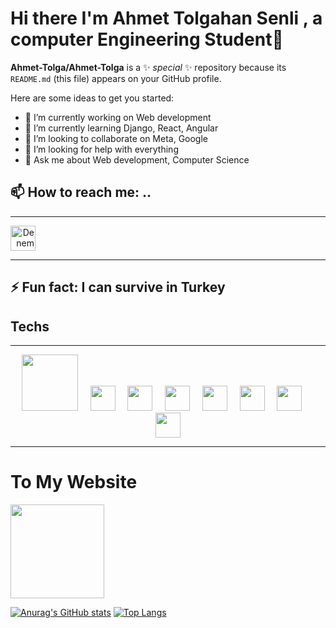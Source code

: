 # Hi there I'm Ahmet Tolgahan Senli , a computer Engineering Student👋


**Ahmet-Tolga/Ahmet-Tolga** is a ✨ _special_ ✨ repository because its `README.md` (this file) appears on your GitHub profile.

Here are some ideas to get you started:

- 🔭 I’m currently working on Web development
- 🌱 I’m currently learning Django, React, Angular
- 👯 I’m looking to collaborate on  Meta, Google
- 🤔 I’m looking for help with everything
- 💬 Ask me about Web development, Computer Science
## 📫 How to reach me: ..
<a href="https://github.com/Ahmet-Tolga/Ahmet-Tolga/" align="end" target="_blank"><hr><img src="https://user-images.githubusercontent.com/103315343/230851341-79ebfed0-055e-4cef-a7e7-e428442d24e7.png" alt="Deneme" width="40" heigth="40"><hr></a>

## ⚡ Fun fact: I can survive in Turkey

## Techs

<hr>
<div align="center" ><img src="https://d3mxt5v3yxgcsr.cloudfront.net/courses/10756/course_10756_image.png" width="90" heigth="90">&nbsp;&nbsp;&nbsp;&nbsp;&nbsp;<img src="https://avatars.mds.yandex.net/i?id=fca1e6086231eb9e54b4e0162622b9387225330d-8185493-images-thumbs&n=13" width="40" heigth="40">&nbsp;&nbsp;&nbsp;&nbsp;&nbsp;<img src="https://upload.wikimedia.org/wikipedia/commons/thumb/1/18/ISO_C%2B%2B_Logo.svg/1200px-ISO_C%2B%2B_Logo.svg.png" width="40" heigth="40">&nbsp;&nbsp;&nbsp;&nbsp;&nbsp;<img src="https://user-images.githubusercontent.com/103315343/230853274-335cc047-59d2-445c-8fb2-3a241387e031.png" width="40" heigth="40">&nbsp;&nbsp;&nbsp;&nbsp;&nbsp;<img src="https://user-images.githubusercontent.com/103315343/230853697-97420ad5-d785-4a87-a0a1-73dcd95df02d.png" width="40" heigth="40">&nbsp;&nbsp;&nbsp;&nbsp;&nbsp;<img src="https://user-images.githubusercontent.com/103315343/230853526-f392eee8-ef41-44f6-b975-07ebd9d437a4.png" width="40" heigth="40">&nbsp;&nbsp;&nbsp;&nbsp;&nbsp;<img src="https://user-images.githubusercontent.com/103315343/230855039-63939e16-2145-46aa-9cfc-013c2aa1035f.png" width="40" heigth="40">&nbsp;&nbsp;&nbsp;&nbsp;&nbsp;<img src="https://images-wixmp-ed30a86b8c4ca887773594c2.wixmp.com/f/217d5ea0-623d-40b1-9b31-027b904a5f15/dccudp7-3a29ffd5-4e85-4123-88cc-4e948bedd7c1.png/v1/fill/w_512,h_512,strp/honeycomb_icon_pycharm_by_mauriliosm_dccudp7-fullview.png?token=eyJ0eXAiOiJKV1QiLCJhbGciOiJIUzI1NiJ9.eyJzdWIiOiJ1cm46YXBwOjdlMGQxODg5ODIyNjQzNzNhNWYwZDQxNWVhMGQyNmUwIiwiaXNzIjoidXJuOmFwcDo3ZTBkMTg4OTgyMjY0MzczYTVmMGQ0MTVlYTBkMjZlMCIsIm9iaiI6W1t7ImhlaWdodCI6Ijw9NTEyIiwicGF0aCI6IlwvZlwvMjE3ZDVlYTAtNjIzZC00MGIxLTliMzEtMDI3YjkwNGE1ZjE1XC9kY2N1ZHA3LTNhMjlmZmQ1LTRlODUtNDEyMy04OGNjLTRlOTQ4YmVkZDdjMS5wbmciLCJ3aWR0aCI6Ijw9NTEyIn1dXSwiYXVkIjpbInVybjpzZXJ2aWNlOmltYWdlLm9wZXJhdGlvbnMiXX0.8m13Ix9vFqKMv4e8HDJ8t4aVjP1dgqSSw9Uh4pIiBdE" width="40" heigth="40"></div>
<hr>
<h1>To My Website</h1>
<img src="https://user-images.githubusercontent.com/103315343/233432848-d2013d7a-40a5-47aa-a6b4-339a897a31fd.png" width="150" heigth="150"/>

[![Anurag's GitHub stats](https://github-readme-stats.vercel.app/api?username=ahmet-tolga)](https://github.com/ahmet-tolga/github-readme-stats)
[![Top Langs](https://github-readme-stats.vercel.app/api/top-langs/?username=ahmet-tolga)](https://github.com/ahmet-tolga/github-readme-stats)
